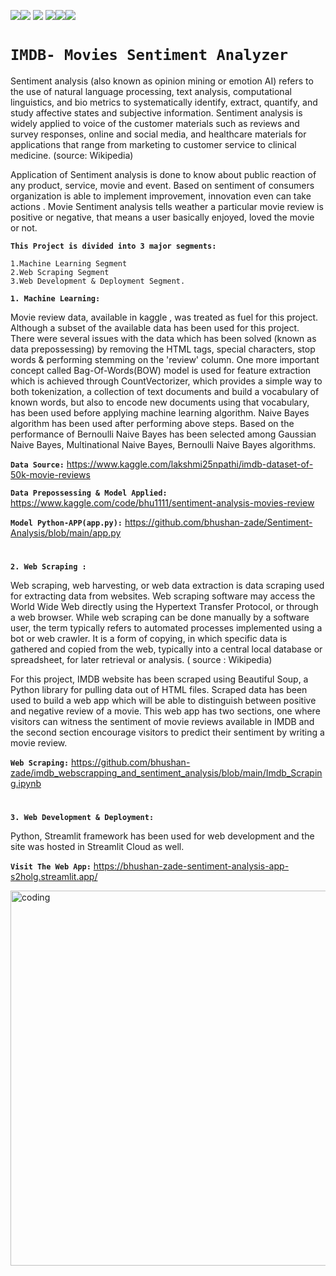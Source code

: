 <img src=https://img.shields.io/badge/build%20with-python-yellow><img src="https://img.shields.io/badge/-streamlit-orange"> <img src="https://img.shields.io/badge/deployed%20in-Streamlit Cloudu-blue"> <img src="https://img.shields.io/badge/domain-Web%20Scraping-orange%20.svg" ><img src="https://img.shields.io/badge/Machine%20Learning-orange.svg"><img src="https://img.shields.io/badge/Natural%20Language%20Processing-orange%20.svg">


# **`IMDB- Movies Sentiment Analyzer`**

Sentiment analysis (also known as opinion mining or emotion AI) refers to the use of natural language processing, text analysis, computational linguistics, and bio metrics to systematically identify, extract, quantify, and study affective states and subjective information. Sentiment analysis is widely applied to voice of the customer materials such as reviews and survey responses, online and social media, and healthcare materials for applications that range from marketing to customer service to clinical medicine. (source: Wikipedia)

Application of Sentiment analysis is done to know about public reaction of any product, service, movie and event. Based on sentiment of consumers organization is able to implement improvement, innovation even can take actions . Movie Sentiment analysis tells weather a particular movie review is positive or negative, that means a user basically enjoyed, loved the movie or not. 

**`This Project is divided into 3 major segments:`**

    1.Machine Learning Segment  
    2.Web Scraping Segment  
    3.Web Development & Deployment Segment.

**`1. Machine Learning:`** 

  Movie review data, available in kaggle , was treated as fuel for this project. Although a subset of the available data has been used for this project. There were several issues with the data which has been solved (known as data prepossessing) by removing the HTML tags, special characters, stop words & performing stemming on the 'review' column. One more important concept called Bag-Of-Words(BOW) model is used for feature extraction which is achieved through CountVectorizer, which provides a simple way to both tokenization, a collection of text documents and build a vocabulary of known words, but also to encode new documents using that vocabulary, has been used before applying machine learning algorithm. Naive Bayes algorithm has been used after performing above steps. Based on the performance of Bernoulli Naive Bayes has been selected among Gaussian Naive Bayes, Multinational Naive Bayes, Bernoulli Naive Bayes algorithms. 

**`Data Source:`** https://www.kaggle.com/lakshmi25npathi/imdb-dataset-of-50k-movie-reviews

**`Data Prepossessing & Model Applied:`** https://www.kaggle.com/code/bhu1111/sentiment-analysis-movies-review

**`Model Python-APP(app.py):`** https://github.com/bhushan-zade/Sentiment-Analysis/blob/main/app.py

#

**`2. Web Scraping :`**

  Web scraping, web harvesting, or web data extraction is data scraping used for extracting data from websites. Web scraping software may access the World Wide Web directly using the Hypertext Transfer Protocol, or through a web browser. While web scraping can be done manually by a software user, the term typically refers to automated processes implemented using a bot or web crawler. It is a form of copying, in which specific data is gathered and copied from the web, typically into a central local database or spreadsheet, for later retrieval or analysis. ( source : Wikipedia)

For this project, IMDB website has been scraped using Beautiful Soup, a Python library for pulling data out of HTML files. Scraped data has been used to build a web app which will be able to distinguish between positive and negative review of a movie. This web app has two sections, one where visitors can witness the sentiment of movie reviews available in IMDB and the second section encourage visitors to predict their sentiment by writing a movie review. 

**`Web Scraping:`** https://github.com/bhushan-zade/imdb_webscrapping_and_sentiment_analysis/blob/main/Imdb_Scraping.ipynb

#

**`3. Web Development & Deployment:`** 

  Python, Streamlit framework has been used for web development and the site was hosted in Streamlit Cloud as well. 

  **`Visit The Web App:`**  https://bhushan-zade-sentiment-analysis-app-s2holg.streamlit.app/
  
<img align="" alt="coding" width="600" src= "https://user-images.githubusercontent.com/118050962/214591808-ccb3d604-4d84-4a27-b62d-29759f66420a.PNG">
